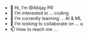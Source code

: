 - 👋 Hi, I’m @Abijay PR
- 👀 I’m interested in ... coding 
- 🌱 I’m currently learning ... AI & ML
- 💞️ I’m looking to collaborate on ... u
- 📫 How to reach me ... 

<!---
Soulapr/Soulapr is a ✨ special ✨ repository because its `README.md` (this file) appears on your GitHub profile.
You can click the Preview link to take a look at your changes.
--->
